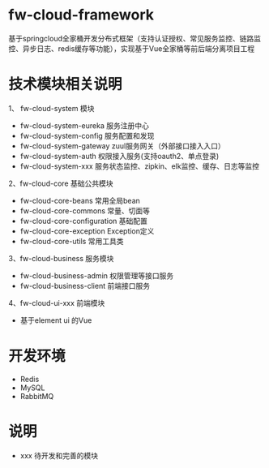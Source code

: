 # fw-cloud-framework
基于springcloud全家桶开发分布式框架（支持认证授权、常见服务监控、链路监控、异步日志、redis缓存等功能），实现基于Vue全家桶等前后端分离项目工程

# 技术模块相关说明
1、 fw-cloud-system 模块
- fw-cloud-system-eureka 服务注册中心
- fw-cloud-system-config 服务配置和发现
- fw-cloud-system-gateway zuul服务网关（外部接口接入入口）
- fw-cloud-system-auth 权限接入服务(支持oauth2、单点登录)
- fw-cloud-system-xxx 服务状态监控、zipkin、elk监控、缓存、日志等监控

2、fw-cloud-core 基础公共模块
- fw-cloud-core-beans 常用全局bean
- fw-cloud-core-commons 常量、切面等
- fw-cloud-core-configuration 基础配置
- fw-cloud-core-exception Exception定义
- fw-cloud-core-utils 常用工具类

3、fw-cloud-business 服务模块
- fw-cloud-business-admin 权限管理等接口服务
- fw-cloud-business-client 前端接口服务

4、fw-cloud-ui-xxx 前端模块
- 基于element ui 的Vue

# 开发环境
- Redis
- MySQL
- RabbitMQ

# 说明
- xxx 待开发和完善的模块
